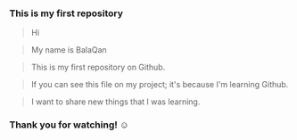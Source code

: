  ### This is my first repository ###

 >Hi

 >My name is BalaQan

 >This is my first repository on Github.

 >If you can see this file on my project; it's because I'm learning Github.

 >I want to share new things that I was learning.


  ### Thank you for watching! ☺ ###
